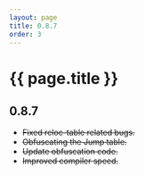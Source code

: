 ```yaml
---
layout: page
title: 0.8.7
order: 3
---
```


# {{ page.title }}

## 0.8.7

- ~~Fixed reloc-table related bugs.~~ 
- ~~Obfuscating the Jump table.~~ 
- ~~Update obfuscation code.~~ 
- ~~Improved compiler speed.~~ 

